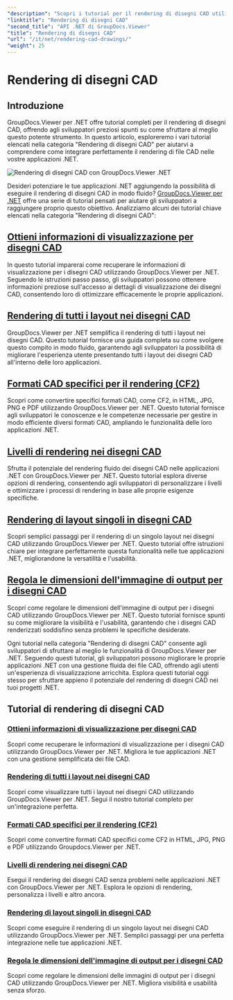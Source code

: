 ```yaml
---
"description": "Scopri i tutorial per il rendering di disegni CAD utilizzando GroupDocs.Viewer per .NET. Impara a migliorare le applicazioni .NET con una gestione fluida dei file CAD."
"linktitle": "Rendering di disegni CAD"
"second_title": "API .NET di GroupDocs.Viewer"
"title": "Rendering di disegni CAD"
"url": "/it/net/rendering-cad-drawings/"
"weight": 25
---
```


# Rendering di disegni CAD


## Introduzione

GroupDocs.Viewer per .NET offre tutorial completi per il rendering di disegni CAD, offrendo agli sviluppatori preziosi spunti su come sfruttare al meglio questo potente strumento. In questo articolo, esploreremo i vari tutorial elencati nella categoria "Rendering di disegni CAD" per aiutarvi a comprendere come integrare perfettamente il rendering di file CAD nelle vostre applicazioni .NET.

![Rendering di disegni CAD con GroupDocs.Viewer .NET](/viewer/rendering-cad-drawings/image.png)

Desideri potenziare le tue applicazioni .NET aggiungendo la possibilità di eseguire il rendering di disegni CAD in modo fluido? [GroupDocs.Viewer per .NET](#) offre una serie di tutorial pensati per aiutare gli sviluppatori a raggiungere proprio questo obiettivo. Analizziamo alcuni dei tutorial chiave elencati nella categoria "Rendering di disegni CAD":

## [Ottieni informazioni di visualizzazione per disegni CAD](./get-view-info-cad-drawing/)
In questo tutorial imparerai come recuperare le informazioni di visualizzazione per i disegni CAD utilizzando GroupDocs.Viewer per .NET. Seguendo le istruzioni passo passo, gli sviluppatori possono ottenere informazioni preziose sull'accesso ai dettagli di visualizzazione dei disegni CAD, consentendo loro di ottimizzare efficacemente le proprie applicazioni.

## [Rendering di tutti i layout nei disegni CAD](./render-all-layouts-cad/)
GroupDocs.Viewer per .NET semplifica il rendering di tutti i layout nei disegni CAD. Questo tutorial fornisce una guida completa su come svolgere questo compito in modo fluido, garantendo agli sviluppatori la possibilità di migliorare l'esperienza utente presentando tutti i layout dei disegni CAD all'interno delle loro applicazioni.

## [Formati CAD specifici per il rendering (CF2)](./render-specific-cad-formats/)
Scopri come convertire specifici formati CAD, come CF2, in HTML, JPG, PNG e PDF utilizzando GroupDocs.Viewer per .NET. Questo tutorial fornisce agli sviluppatori le conoscenze e le competenze necessarie per gestire in modo efficiente diversi formati CAD, ampliando le funzionalità delle loro applicazioni .NET.

## [Livelli di rendering nei disegni CAD](./render-layers-cad/)
Sfrutta il potenziale del rendering fluido dei disegni CAD nelle applicazioni .NET con GroupDocs.Viewer per .NET. Questo tutorial esplora diverse opzioni di rendering, consentendo agli sviluppatori di personalizzare i livelli e ottimizzare i processi di rendering in base alle proprie esigenze specifiche.

## [Rendering di layout singoli in disegni CAD](./render-single-layout-cad/)
Scopri semplici passaggi per il rendering di un singolo layout nei disegni CAD utilizzando GroupDocs.Viewer per .NET. Questo tutorial offre istruzioni chiare per integrare perfettamente questa funzionalità nelle tue applicazioni .NET, migliorandone la versatilità e l'usabilità.

## [Regola le dimensioni dell'immagine di output per i disegni CAD](./adjust-output-image-size-cad/)
Scopri come regolare le dimensioni dell'immagine di output per i disegni CAD utilizzando GroupDocs.Viewer per .NET. Questo tutorial fornisce spunti su come migliorare la visibilità e l'usabilità, garantendo che i disegni CAD renderizzati soddisfino senza problemi le specifiche desiderate.

Ogni tutorial nella categoria "Rendering di disegni CAD" consente agli sviluppatori di sfruttare al meglio le funzionalità di GroupDocs.Viewer per .NET. Seguendo questi tutorial, gli sviluppatori possono migliorare le proprie applicazioni .NET con una gestione fluida dei file CAD, offrendo agli utenti un'esperienza di visualizzazione arricchita. Esplora questi tutorial oggi stesso per sfruttare appieno il potenziale del rendering di disegni CAD nei tuoi progetti .NET.

## Tutorial di rendering di disegni CAD
### [Ottieni informazioni di visualizzazione per disegni CAD](./get-view-info-cad-drawing/)
Scopri come recuperare le informazioni di visualizzazione per i disegni CAD utilizzando GroupDocs.Viewer per .NET. Migliora le tue applicazioni .NET con una gestione semplificata dei file CAD.
### [Rendering di tutti i layout nei disegni CAD](./render-all-layouts-cad/)
Scopri come visualizzare tutti i layout nei disegni CAD utilizzando GroupDocs.Viewer per .NET. Segui il nostro tutorial completo per un'integrazione perfetta.
### [Formati CAD specifici per il rendering (CF2)](./render-specific-cad-formats/)
Scopri come convertire formati CAD specifici come CF2 in HTML, JPG, PNG e PDF utilizzando Groupdocs.Viewer per .NET.
### [Livelli di rendering nei disegni CAD](./render-layers-cad/)
Esegui il rendering dei disegni CAD senza problemi nelle applicazioni .NET con GroupDocs.Viewer per .NET. Esplora le opzioni di rendering, personalizza i livelli e altro ancora.
### [Rendering di layout singoli in disegni CAD](./render-single-layout-cad/)
Scopri come eseguire il rendering di un singolo layout nei disegni CAD utilizzando GroupDocs.Viewer per .NET. Semplici passaggi per una perfetta integrazione nelle tue applicazioni .NET.
### [Regola le dimensioni dell'immagine di output per i disegni CAD](./adjust-output-image-size-cad/)
Scopri come regolare le dimensioni delle immagini di output per i disegni CAD utilizzando GroupDocs.Viewer per .NET. Migliora visibilità e usabilità senza sforzo.
